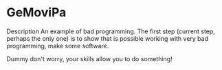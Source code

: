 GeMoviPa
========
Description
An example of bad programming. The first step (current step, perhaps the only one) is to show
that is possible working with very bad programming, make some software.

Dummy don't worry, your skills allow you to do something!
